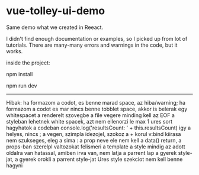 # vue-tolley-ui-demo
Same demo what we created in Reeact.

I didn't find enough documentation or examples, so I picked up from lot of tutorials.
There are many-many errors and warnings in the code, but it works.

inside the project:

npm install

npm run dev

------------------------
Hibak: 
ha formazom a codot, es benne marad space, az hiba/warning;
ha formazom a codot es mar nincs benne tobblet space, akkor is belerak egy whitespacet a renderelt szovegbe
a file vegere minding kell az EOF
a styleban lehetnek white spacek, azt nem ellenorzi le
max 1 ures sort hagyhatok a codeban
console.log('resultsCount: ' + this.resultsCount) igy a helyes, nincs ; a vegen, szimpla idezojel, szokoz a + korul
v:bind kiirasa nem szukseges, eleg a sima : a prop neve ele
nem kell a data() return, a props-ban szerelpl valtozokat felismeri a template
a style mindig az adott oldalra van hatassal, amiben irva van, nem latja a parrent lap a gyerek style-jat, a gyerek orokli a parrent style-jat
Ures style szekciot nem kell benne hagyni




